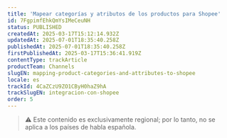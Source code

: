 ```yaml
---
title: 'Mapear categorías y atributos de los productos para Shopee'
id: 7FgpimfEhkQmYsIMeCeuNH
status: PUBLISHED
createdAt: 2025-03-17T15:12:14.932Z
updatedAt: 2025-07-01T18:35:40.258Z
publishedAt: 2025-07-01T18:35:40.258Z
firstPublishedAt: 2025-03-17T15:36:41.919Z
contentType: trackArticle
productTeam: Channels
slugEN: mapping-product-categories-and-attributes-to-shopee
locale: es
trackId: 4CaZCzU9ZO1CByH0haZ9hA
trackSlugEN: integracion-con-shopee
order: 5
---
```


> ⚠️ Este contenido es exclusivamente regional; por lo tanto, no se aplica a los países de habla española.
